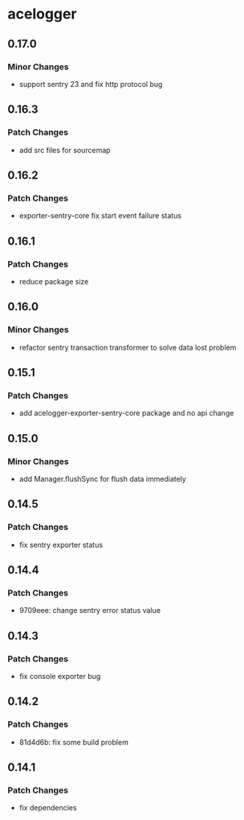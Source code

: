 # acelogger

## 0.17.0

### Minor Changes

- support sentry 23 and fix http protocol bug

## 0.16.3

### Patch Changes

- add src files for sourcemap

## 0.16.2

### Patch Changes

- exporter-sentry-core fix start event failure status

## 0.16.1

### Patch Changes

- reduce package size

## 0.16.0

### Minor Changes

- refactor sentry transaction transformer to solve data lost problem

## 0.15.1

### Patch Changes

- add acelogger-exporter-sentry-core package and no api change

## 0.15.0

### Minor Changes

- add Manager.flushSync for flush data immediately

## 0.14.5

### Patch Changes

- fix sentry exporter status

## 0.14.4

### Patch Changes

- 9709eee: change sentry error status value

## 0.14.3

### Patch Changes

- fix console exporter bug

## 0.14.2

### Patch Changes

- 81d4d6b: fix some build problem

## 0.14.1

### Patch Changes

- fix dependencies

